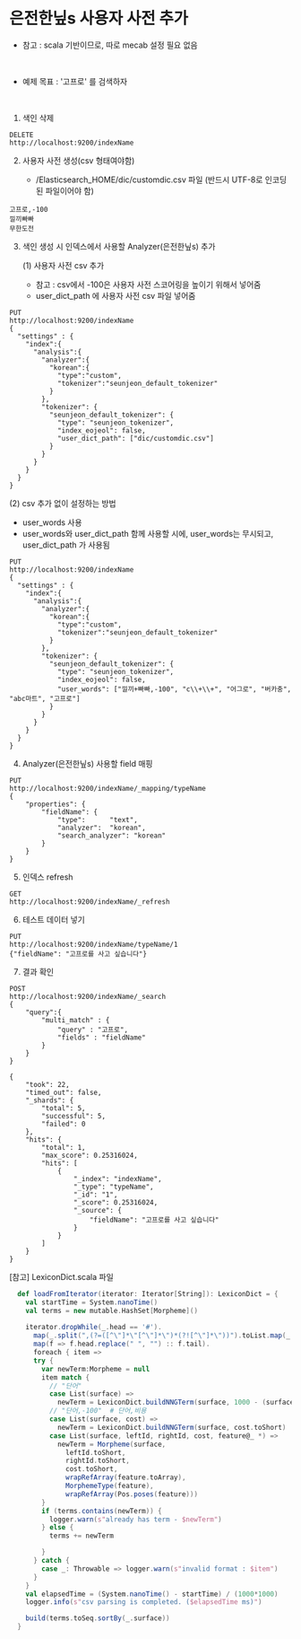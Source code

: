 # 은전한닢s 사용자 사전 추가

* 참고 : scala 기반이므로, 따로 mecab 설정 필요 없음

  ​


* 예제 목표 : '고프로' 를 검색하자

  ​

1. 색인 삭제

```
DELETE
http://localhost:9200/indexName
```

2. 사용자 사전 생성(csv 형태여야함)

   - /Elasticsearch_HOME/dic/customdic.csv 파일 (반드시 UTF-8로 인코딩된 파일이어야 함)
```
고프로,-100
낄끼빠빠
무한도전
```

3. 색인 생성 시 인덱스에서 사용할 Analyzer(은전한닢s) 추가

   (1) 사용자 사전 csv 추가

   - 참고 : csv에서 -100은 사용자 사전 스코어링을 높이기 위해서 넣어줌
   - user_dict_path 에 사용자 사전 csv 파일 넣어줌

```
PUT
http://localhost:9200/indexName
{
  "settings" : {
    "index":{
      "analysis":{
        "analyzer":{
          "korean":{
            "type":"custom",
            "tokenizer":"seunjeon_default_tokenizer"
          }
        },
        "tokenizer": {
          "seunjeon_default_tokenizer": {
            "type": "seunjeon_tokenizer",
            "index_eojeol": false,
            "user_dict_path": ["dic/customdic.csv"]
          }
        }
      }
    }
  }
}
```

   (2) csv 추가 없이 설정하는 방법

   - user_words 사용
   - user_words와 user_dict_path 함께 사용할 시에, user_words는 무시되고, user_dict_path 가 사용됨

```
PUT
http://localhost:9200/indexName
{
  "settings" : {
    "index":{
      "analysis":{
        "analyzer":{
          "korean":{
            "type":"custom",
            "tokenizer":"seunjeon_default_tokenizer"
          }
        },
        "tokenizer": {
          "seunjeon_default_tokenizer": {
            "type": "seunjeon_tokenizer",
            "index_eojeol": false,
            "user_words": ["낄끼+빠빠,-100", "c\\+\\+", "어그로", "버카충", "abc마트", "고프로"]
          }
        }
      }
    }
  }
}
```



4. Analyzer(은전한닢s) 사용할 field 매핑

```
PUT
http://localhost:9200/indexName/_mapping/typeName
{
    "properties": {
        "fieldName": {
            "type":      "text",
            "analyzer":  "korean",
            "search_analyzer": "korean"
        }
    }
}
```

5. 인덱스 refresh

```
GET
http://localhost:9200/indexName/_refresh
```

6. 테스트 데이터 넣기

```
PUT
http://localhost:9200/indexName/typeName/1
{"fieldName": "고프로를 사고 싶습니다"}
```

7. 결과 확인

```
POST
http://localhost:9200/indexName/_search
{
	"query":{
		"multi_match" : {
			"query" : "고프로",
			"fields" : "fieldName"
		}
	}
}
```

```
{
    "took": 22,
    "timed_out": false,
    "_shards": {
        "total": 5,
        "successful": 5,
        "failed": 0
    },
    "hits": {
        "total": 1,
        "max_score": 0.25316024,
        "hits": [
            {
                "_index": "indexName",
                "_type": "typeName",
                "_id": "1",
                "_score": 0.25316024,
                "_source": {
                    "fieldName": "고프로를 사고 싶습니다"
                }
            }
        ]
    }
}
```

[참고] LexiconDict.scala 파일
~~~scala
  def loadFromIterator(iterator: Iterator[String]): LexiconDict = {
    val startTime = System.nanoTime()
    val terms = new mutable.HashSet[Morpheme]()
  
    iterator.dropWhile(_.head == '#').
      map(_.split(",(?=([^\"]*\"[^\"]*\")*(?![^\"]*\"))").toList.map(_.replaceFirst("^\"", "").replaceFirst("\"$", ""))).
      map(f => f.head.replace(" ", "") :: f.tail).
      foreach { item =>
      try {
        var newTerm:Morpheme = null
        item match {
          // "단어"
          case List(surface) =>
            newTerm = LexiconDict.buildNNGTerm(surface, 1000 - (surface.length * 100))
          // "단어,-100"  # 단어,비용
          case List(surface, cost) =>
            newTerm = LexiconDict.buildNNGTerm(surface, cost.toShort)
          case List(surface, leftId, rightId, cost, feature@_ *) =>
            newTerm = Morpheme(surface,
              leftId.toShort,
              rightId.toShort,
              cost.toShort,
              wrapRefArray(feature.toArray),
              MorphemeType(feature),
              wrapRefArray(Pos.poses(feature)))
        }
        if (terms.contains(newTerm)) {
          logger.warn(s"already has term - $newTerm")
        } else {
          terms += newTerm

        }
      } catch {
        case _: Throwable => logger.warn(s"invalid format : $item")
      }
    }
    val elapsedTime = (System.nanoTime() - startTime) / (1000*1000)
    logger.info(s"csv parsing is completed. ($elapsedTime ms)")

    build(terms.toSeq.sortBy(_.surface))
  }
~~~
